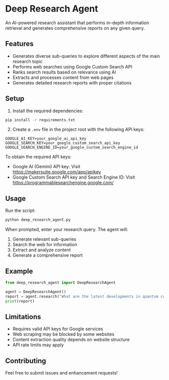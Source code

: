 # Deep Research Agent

An AI-powered research assistant that performs in-depth information retrieval and generates comprehensive reports on any given query.

## Features

- Generates diverse sub-queries to explore different aspects of the main research topic
- Performs web searches using Google Custom Search API
- Ranks search results based on relevance using AI
- Extracts and processes content from web pages
- Generates detailed research reports with proper citations

## Setup

1. Install the required dependencies:
```bash
pip install -r requirements.txt
```

2. Create a `.env` file in the project root with the following API keys:
```
GOOGLE_AI_KEY=your_google_ai_api_key
GOOGLE_SEARCH_KEY=your_google_custom_search_api_key
GOOGLE_SEARCH_ENGINE_ID=your_google_custom_search_engine_id
```

To obtain the required API keys:
- Google AI (Gemini) API key: Visit https://makersuite.google.com/app/apikey
- Google Custom Search API key and Search Engine ID: Visit https://programmablesearchengine.google.com/

## Usage

Run the script:
```bash
python deep_research_agent.py
```

When prompted, enter your research query. The agent will:
1. Generate relevant sub-queries
2. Search the web for information
3. Extract and analyze content
4. Generate a comprehensive report

## Example

```python
from deep_research_agent import DeepResearchAgent

agent = DeepResearchAgent()
report = agent.research("What are the latest developments in quantum computing?")
print(report)
```

## Limitations

- Requires valid API keys for Google services
- Web scraping may be blocked by some websites
- Content extraction quality depends on website structure
- API rate limits may apply

## Contributing

Feel free to submit issues and enhancement requests! 